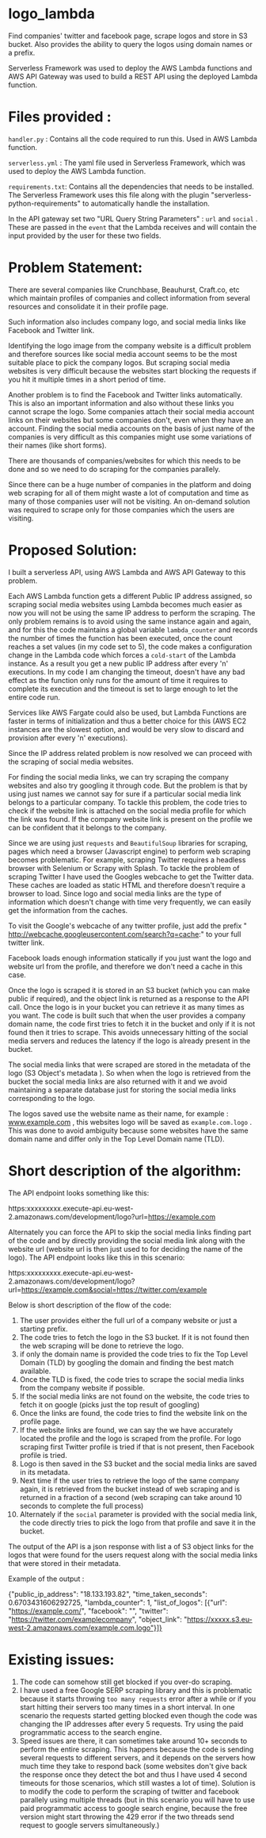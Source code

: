 # logo_lambda
Find companies' twitter and facebook page, scrape logos and store in S3 bucket. Also provides the ability to query the logos using domain names or a prefix.

Serverless Framework was used to deploy the AWS Lambda functions and AWS API Gateway was used to build a REST API using the deployed Lambda function.

# Files provided : 

`handler.py` : Contains all the code required to run this. Used in AWS Lambda function.

`serverless.yml` : The yaml file used in Serverless Framework, which was used to deploy the AWS Lambda function.

`requirements.txt`: Contains all the dependencies that needs to be installed. The Serverless Framework uses this file along with the plugin  "serverless-python-requirements"  to automatically handle the installation.

In the API gateway set two "URL Query String Parameters" : `url` and `social` . These are passed in the `event` that the Lambda receives and will contain the input provided  by the user for these two fields.

# Problem Statement:

There are several companies like Crunchbase, Beauhurst, Craft.co, etc which maintain profiles of companies and collect information from several resources and consolidate it in their profile page. 

Such information also includes company logo, and social media links like Facebook and Twitter link. 

Identifying the logo image from the company website is a difficult problem and therefore sources like social media account seems to be the most suitable place to pick the company logos. But scraping social media websites is very difficult because the websites start blocking the requests if you hit it multiple times in a short period of time.

Another problem is to find the Facebook and Twitter links automatically. This is also an important information and also without these links you cannot scrape the logo. Some companies attach their social media account links on their websites but some companies don't, even when they have an account. Finding the social media accounts on the basis of just name of the companies is very difficult as this companies might use some variations of their names (like short forms). 

There are thousands of companies/websites for which this needs to be done and so we need to do scraping for the companies parallely. 

Since there can be a huge number of companies in the platform and doing web scraping for all of them might waste a lot of computation and time as many of those companies user will not be visiting. An on-demand solution was required to scrape only for those companies which the users are visiting.



# Proposed Solution:

I built a serverless API, using AWS Lambda and AWS API Gateway to this problem.

Each AWS Lambda function gets a different Public IP address assigned, so scraping social media websites using Lambda becomes much easier as now you will not be using the same IP address to perform the scraping. The only problem remains is to avoid using the same instance again and again, and for this the code maintains a global variable `lambda_counter` and records the number of times the function has been executed, once the count reaches a set values (in my code set to 5), the code makes a configuration change in the Lambda code which forces a `cold-start` of the Lambda instance. As a result you get a new public IP address after every 'n' executions. In my code I am changing the timeout, doesn't have any bad effect as the function only runs for the amount of time it requires to complete its execution and the timeout is set to large enough to let the entire code run.

Services like AWS Fargate could also be used, but Lambda Functions are faster in terms of initialization and thus a better choice for this (AWS EC2 instances are the slowest option, and would be very slow to discard and provision after every 'n' executions).

Since the IP address related problem is now resolved we can proceed with the scraping of social media websites. 

For finding the social media links, we can try scraping the company websites and also try googling it through code. But the problem is that by using just names we cannot say for sure if a particular social media link belongs to a particular company. To tackle this problem, the code tries to check if the website link is attached on the social media profile for which the link was found. If the company website link is present on the profile we can be confident that it belongs to the company. 

Since we are using just `requests` and `BeautifulSoup` libraries for scraping, pages which need a browser (Javascript engine) to perform web scraping becomes problematic. For example, scraping Twitter requires a headless browser with Selenium or Scrapy with Splash. To tackle the problem of scraping Twitter I have used the Googles webcache to get the Twitter data. These caches are loaded as static HTML and therefore doesn't require a browser to load. Since logo and social media links are the type of information which doesn't change with time very frequently, we can easily get the information from the caches. 

To visit the Google's webcache of any twitter profile, just add the prefix " http://webcache.googleusercontent.com/search?q=cache:" to your full twitter link.

Facebook loads enough information statically if you just want the logo and website url from the profile, and therefore we don't need a cache in this case.

Once the logo is scraped it is stored in an S3 bucket (which you can make public if required), and the object link is returned as a response to the API call. Once the logo is in your bucket you can retrieve it as many times as you want. The code is built such that when the user provides a company domain name, the code first tries to fetch it in the bucket and only if it is not found then it tries to scrape. This avoids unnecessary hitting of the social media servers and reduces the latency if the logo is already present in the bucket.

The social media links that were scraped are stored in the metadata of the logo (S3 Object's metadata ). So when when the logo is retrieved from the bucket the social media links are also returned with it and we avoid maintaining a separate database just for storing the social media links corresponding to the logo.

The logos saved use the website name as their name, for example : www.example.com , this websites logo will be saved as `example.com.logo` . This was done to avoid ambiguity because some websites have the same domain name and differ only in the Top Level Domain name (TLD).



# Short description of the algorithm:

The API endpoint looks something like this:

https:xxxxxxxxx.execute-api.eu-west-2.amazonaws.com/development/logo?url=https://example.com

Alternately you can force the API to skip the social media links finding part of the code and by directly providing the social media link along with the website url (website url is then just used to for deciding the name of the logo). The API endpoint looks like this in this scenario:

https:xxxxxxxxx.execute-api.eu-west-2.amazonaws.com/development/logo?url=https://example.com&social=https://twitter.com/example

Below is short description of the flow of the code:

1. The user provides either the full url of a company website or just a starting prefix.
2. The code tries to fetch the logo in the S3 bucket. If it is not found then the web scraping will be done to retrieve the logo.
3. if only the domain name is provided the code tries to fix the Top Level Domain (TLD) by googling the domain and finding the best match available.
4. Once the TLD is fixed, the code tries to scrape the social media links from the company website if possible. 
5. If the social media links are not found on the website, the code tries to fetch it on google (picks just the top result of googling)
6. Once the links are found, the code tries to find the website link on the profile page.
7. If the website links are found, we can say the we have accurately located the profile and the logo is scraped from the profile. For logo scraping first Twitter profile is tried if that is not present, then Facebook profile is tried.
8. Logo is then saved in the S3 bucket and the social media links are saved in its metadata.
9. Next time if the user tries to retrieve the logo of the same company again, it is retrieved from the bucket instead of web scraping and is returned in a fraction of a second (web scraping can take around 10 seconds to complete the full process)
10. Alternately if the `social` parameter is provided with the social media link, the code directly tries to pick the logo from that profile and save it in the bucket.



The output of the API is a json response with list a of S3 object links for the logos that were found for the users request along with the social media links that were stored in their metadata.

Example of the output :

{"public_ip_address": "18.133.193.82", "time_taken_seconds": 0.6703431606292725, "lambda_counter": 1, "list_of_logos": [{"url": "https://example.com/", "facebook": "", "twitter": "https://twitter.com/examplecompany", "object_link": "https://xxxxx.s3.eu-west-2.amazonaws.com/example.com.logo"}]}



# Existing issues:

1. The code can somehow still get blocked if you over-do scraping.
2. I have used a free Google SERP scraping library and this is problematic because it starts throwing `too many requests` error after a while or if you start hitting their servers too many times in a short interval. In one scenario the requests started getting blocked even though the code was changing the IP addresses after every 5 requests. Try using the paid programmatic access to the search engine.
3. Speed issues are there, it can sometimes take around 10+ seconds to perform the entire scraping. This happens because the code is sending several requests to different servers, and it depends on the servers how much time they take to respond back (some websites don't give back the response once they detect the bot and thus I have used 4 second timeouts for those scenarios, which still wastes a lot of time). Solution is to modify the code to perform the scraping of twitter and facebook parallely using multiple threads (but in this scenario you will have to use paid programmatic access to google search engine, because the free version might start throwing the 429 error if the two threads send request to google servers simultaneously.)

